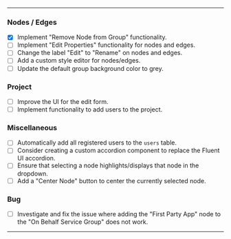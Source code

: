 ---

### Nodes / Edges

* [x] Implement "Remove Node from Group" functionality.
* [ ] Implement "Edit Properties" functionality for nodes and edges.
* [ ] Change the label "Edit" to "Rename" on nodes and edges.
* [ ] Add a custom style editor for nodes/edges.
* [ ] Update the default group background color to grey.

### Project

* [ ] Improve the UI for the edit form.
* [ ] Implement functionality to add users to the project.

### Miscellaneous

* [ ] Automatically add all registered users to the `users` table.
* [ ] Consider creating a custom accordion component to replace the Fluent UI accordion.
* [ ] Ensure that selecting a node highlights/displays that node in the dropdown.
* [ ] Add a "Center Node" button to center the currently selected node.

### Bug

* [ ] Investigate and fix the issue where adding the "First Party App" node to the "On Behalf Service Group" does not work.

---